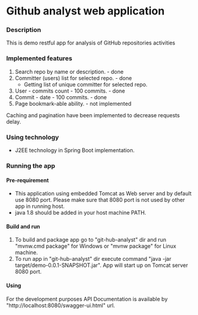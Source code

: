 # Github analyst web application

### Description
This is demo restful app for analysis of GitHub repositories activities

### Implemented features
1. Search repo by name or description. - done
2. Committer (users) list for selected repo. - done
   - Getting list of unique committer for selected repo. 
3. User - commits count - 100 commits. - done
4. Commit - date - 100 commits. - done
5. Page bookmark-able ability. - not implemented

Caching and pagination have been implemented to decrease requests delay. 

### Using technology
- J2EE technology in Spring Boot implementation. 

### Running the app
#### Pre-requirement
 - This application using embedded Tomcat as Web server and by default use 8080 port.
   Please make sure that 8080 port is not used by other app in running host. 
 - java 1.8 should be added in your host machine PATH.
#### Build and run
1. To build and package app go to "git-hub-analyst" dir and run "mvnw.cmd package" for Windows 
   or "mvnw package" for Linux machine.
2. To run app in "git-hub-analyst" dir execute command "java -jar target/demo-0.0.1-SNAPSHOT.jar".
   App will start up on Tomcat server 8080 port.

#### Using
For the development purposes API Documentation is available by "http://localhost:8080/swagger-ui.html" url.


